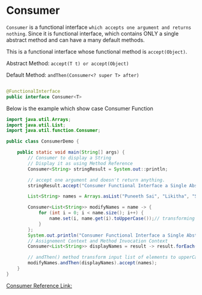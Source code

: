 # Consumer

``Consumer`` is a functional interface ``which accepts one argument and returns nothing``. Since it is functional interface, which contains ONLY a single abstract method and can have a many default methods. 

This is a functional interface whose functional method is ``accept(Object)``.

Abstract Method: ``accept(T t) or accept(Object)``

Default Method: ``andThen(Consumer<? super T> after)``

```java

@FunctionalInterface
public interface Consumer<T>

```
Below is the example which show case Consumer Function

```java
import java.util.Arrays;
import java.util.List;
import java.util.function.Consumer;

public class ConsumerDemo {

    public static void main(String[] args) {
        // Consumer to display a String
        // Display it as using Method Reference
        Consumer<String> stringResult = System.out::println;

        // accept one argument and doesn't return anything.
        stringResult.accept("Consumer Functional Interface a Single Abstract Method Using accept(T t) method: Mahendra");

        List<String> names = Arrays.asList("Puneeth Sai", "Likitha", "Sravan", "Bunty", "HrushiKesh");

        Consumer<List<String>> modifyNames = name -> {
            for (int i = 0; i < name.size(); i++) {
                name.set(i, name.get(i).toUpperCase());// transforming String to upperCase
            }
        };
        System.out.println("Consumer Functional Interface a Single Abstract Method Using andthen() method: ");
        // Assignement Context and Method Invocation Context
        Consumer<List<String>> displayNames = result -> result.forEach(System.out::println);

        // andThen() method transform input list of elements to upperCase.
        modifyNames.andThen(displayNames).accept(names);
    }
}
```
[Consumer Reference Link:](https://docs.oracle.com/javase/8/docs/api/java/util/function/Consumer.html)
